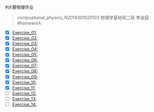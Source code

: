 #计算物理作业 
>compuational_physics_N2014301020103
>物理学基地班二班
>李金庭
#homework
- [x] [Exercise_01:](https://github.com/physicsljt/compuational_physics_N2014301020103)
- [x] [Exercise_02:](https://www.zybuluo.com/ljt/note/497081)
- [x] [Exercise_03:](https://www.zybuluo.com/ljt/note/513244)
- [x] [Exercise_04:](https://www.zybuluo.com/ljt/note/525977)
- [x] [Exercise_05:](https://www.zybuluo.com/ljt/note/534149)
- [x] [Exercise_06:](https://www.zybuluo.com/ljt/note/540632)
- [x] [Exercise_07:](https://www.zybuluo.com/ljt/note/542162)
- [x] [Exercise_08:](https://www.zybuluo.com/mdeditor#557265)
- [x] [Exercise_09:](https://www.zybuluo.com/ljt/note/573688)
- [x] [Exercise_10:](https://www.zybuluo.com/ljt/note/581701)
- [x] [Exercise_11:](https://www.zybuluo.com/ljt/note/589975)
- [ ] [Exercise_12:]()
- [ ] [Exercise_13:]()
- [ ] [Exercise_14:]()
